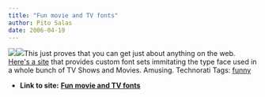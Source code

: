 ```yaml
---
title: "Fun movie and TV fonts"
author: Pito Salas
date: 2006-04-19
---
```


![](https://i0.wp.com/www.typenow.net/images/themed/priceright.gif?w=584)![](https://i0.wp.com/www.typenow.net/images/themed/alias.png?w=584)This
just proves that you can get just about anything on the web. [Here's a
site](<http://www.typenow.net/themed.htm>) that provides custom font sets
immitating the type face used in a whole bunch of TV Shows and Movies.
Amusing. Technorati Tags: [funny](<http://www.technorati.com/tag/funny>)


* **Link to site:** **[Fun movie and TV fonts](None)**

